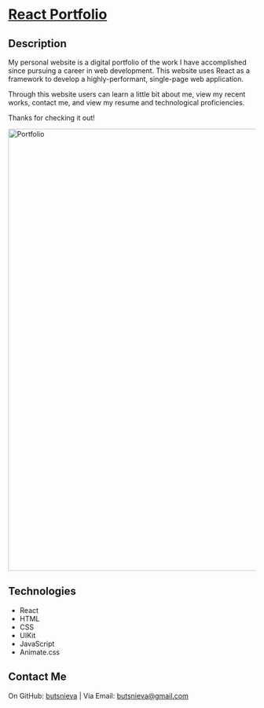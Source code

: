 # [React Portfolio](http://butsnieva.github.io/portfolio)

## Description
My personal website is a digital portfolio of the work I have accomplished since pursuing a career in web development. This website uses React as a framework to develop a highly-performant, single-page web application.

Through this website users can learn a little bit about me, view my recent works, contact me, and view my resume and technological proficiencies.

Thanks for checking it out!

<img width="900" alt="Portfolio" src="https://user-images.githubusercontent.com/80425583/131166920-dd55ef9e-1f63-40c3-ae01-89aee2d1f722.png">


## Technologies
* React
* HTML
* CSS
* UIKit
* JavaScript
* Animate.css

## Contact Me
On GitHub: [butsnieva](https://github.com/butsnieva) | Via Email: butsnieva@gmail.com
